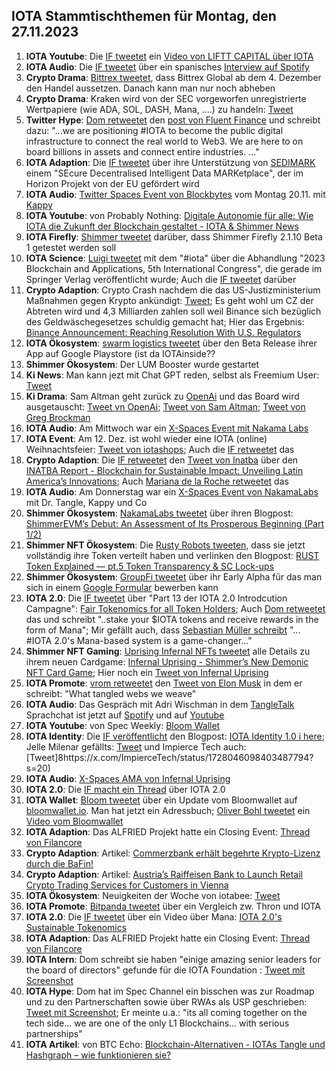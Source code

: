 ## IOTA Stammtischthemen für Montag, den 27.11.2023

1. **IOTA Youtube**: Die [IF tweetet](https://x.com/CapitalLiftt/status/1725633661071147469?s=20) ein [Video von LIFTT CAPITAL über IOTA](https://twitter.com/i/status/1725633661071147469)
2. **IOTA Audio**: Die [IF tweetet](https://x.com/iota/status/1726706989063901297?s=20) über ein spanisches [Interview auf Spotify](https://open.spotify.com/episode/11NBhu8kOvP6BzGQPgMjfX?si=733e8826d1804719&nd=1&dlsi=93bd8c2072fb4166)
3. **Crypto Drama**: [Bittrex tweetet](https://x.com/BittrexGlobal/status/1726652430673121310?s=20), dass Bittrex Global ab dem 4. Dezember den Handel aussetzen. Danach kann man nur noch abheben
4. **Crypto Drama**: Kraken wird von der SEC vorgeworfen unregistrierte Wertpapiere (wie ADA, SOL, DASH, Mana, ....) zu handeln: [Tweet](https://x.com/FurkanCCTV/status/1726735822194462760?s=20)
5. **Twitter Hype**: [Dom retweetet](https://x.com/DomSchiener/status/1726869364836589736?s=20) den [post von Fluent Finance](https://x.com/Fluentinfra/status/1726722106161795524?s=20) und schreibt dazu: "...we are positioning #IOTA to become the public digital infrastructure to connect the real world to Web3. We are here to on board billions in assets and connect entire industries.  ..."
6. **IOTA Adaption**: Die [IF tweetet](https://x.com/iota/status/1726874053871607940?s=20) über ihre Unterstützung von [SEDIMARK](https://twitter.com/sedimark) einem "SEcure Decentralised Intelligent Data MARKetplace", der im Horizon Projekt von der EU gefördert wird
7. **IOTA Audio**: [Twitter Spaces Event von Blockbytes](https://x.com/blockbytescom/status/1726646709454029036?s=20) vom Montag 20.11. mit [Kappy](https://twitter.com/Rob_Daykin)
8.  **IOTA Youtube**: von Probably Nothing: [Digitale Autonomie für alle: Wie IOTA die Zukunft der Blockchain gestaltet - IOTA & Shimmer News](https://www.youtube.com/watch?v=ygakYwevpuM&t=390s)
9. **IOTA Firefly**: [Shimmer tweetet](https://x.com/shimmernet/status/1726969237527294461?s=20) darüber, dass Shimmer Firefly 2.1.10 Beta 1 getestet werden soll
10. **IOTA Science**: [Luigi tweetet](https://x.com/VekkioKonio/status/1726971925350736110?s=20) mit dem "#iota" über die Abhandlung "2023 Blockchain and Applications, 5th International Congress", die gerade im Springer Verlag veröffentlicht wurde; Auch die [IF tweetet](https://x.com/iota/status/1726989025053942259?s=20) darüber
11. **Crypto Adaption**: Crypto Crash nachdem die das US-Justizministerium Maßnahmen gegen Krypto ankündigt: [Tweet](https://x.com/bitcoin2go/status/1726986363512271332?s=20); Es geht wohl um CZ der Abtreten wird und 4,3 Milliarden zahlen soll weil Binance sich bezüglich des Geldwäschegesetzes schuldig gemacht hat; Hier das Ergebnis: [Binance Announcement: Reaching Resolution With U.S. Regulators](https://www.binance.com/en/blog/leadership/binance-announcement-reaching-resolution-with-us-regulators-2904832835382364558?ref=AZTKZ9XS)
12. **IOTA Ökosystem**: [swarm logistics tweetet](https://x.com/SwarmLogistics/status/1727014390862643667?s=20) über den Beta Release ihrer App auf Google Playstore (ist da IOTAinside??
13. **Shimmer Ökosystem**: Der LUM Booster wurde gestartet
14. **Ki News**: Man kann jezt mit Chat GPT reden, selbst als Freemium User: [Tweet](https://x.com/OpenAI/status/1727065166188274145?s=20)
15. **Ki Drama**: Sam Altman geht zurück zu [OpenAi](https://twitter.com/OpenAI) und das Board wird ausgetauscht: [Tweet vn OpenAi](https://x.com/OpenAI/status/1727206187077370115?s=20); [Tweet von Sam Altman](https://x.com/sama/status/1727207458324848883?s=20); [Tweet von Greg Brockman](https://x.com/gdb/status/1727230819226583113?s=20)
16. **IOTA Audio**: Am Mittwoch war ein [X-Spaces Event mit Nakama Labs](https://x.com/Nakama_Labs/status/1726322789756571718?s=20)
17. **IOTA Event**: Am 12. Dez. ist wohl wieder eine IOTA (online) Weihnachtsfeier: [Tweet von iotashops](https://x.com/iotashop/status/1727266003900383447?s=20); Auch die [IF retweetet](https://x.com/iota/status/1727310146466943090?s=20) das
18. **Crypto Adaption**: Die [IF retweetet](https://x.com/iota/status/1727257160936018219?s=20) den [Tweet von Inatba](https://x.com/INATBA_org/status/1727210860651966618?s=20) über den [INATBA Report - Blockchain for Sustainable Impact: Unveiling Latin America’s Innovations](https://inatba.org/reports/mapping-latams-impactful-initiatives-for-a-sustainable-future/); Auch [Mariana de la Roche retweetet](https://x.com/Marianadlrw/status/1727264169966387411?s=20) das
19. **IOTA Audio**: Am Donnerstag war ein [X-Spaces Event von NakamaLabs](https://twitter.com/i/spaces/1BRJjPDQgdWKw) mit Dr. Tangle, Kappy und Co
20. **Shimmer Ökosystem**: [NakamaLabs tweetet](https://x.com/Nakama_Labs/status/1727324779705778681?s=20) über ihren Blogpost: [ShimmerEVM’s Debut: An Assessment of Its Prosperous Beginning (Part 1/2)](https://medium.com/@NakamaLabs/shimmerevms-debut-an-assessment-of-its-prosperous-beginning-part-1-2-bdfd8a4267d4)
21. **Shimmer NFT Ökosystem**: Die [Rusty Robots tweeten](https://x.com/RustyRobotCC/status/1727314973980869000?s=20), dass sie jetzt vollständig ihre Token verteilt haben und verlinken den Blogpost: [RUST Token Explained — pt.5 Token Transparency & SC Lock-ups](https://medium.com/@RustyRobotCountryClub/rust-token-explained-pt-5-token-transparency-lock-up-6a7b18d7a23e)
22. **Shimmer Ökosystem**: [GroupFi tweetet](https://x.com/groupfi_ai/status/1727907207591923782?s=20) über ihr Early Alpha für das man sich in einem [Google Formular](https://docs.google.com/forms/d/e/1FAIpQLScPLx2IIq7bey-L5_IdqblPcc8oN1XlCvuAwna4gLoMSb-8gQ/viewform) bewerben kann
23. **IOTA 2.0**: Die [IF tweetet](https://x.com/iota/status/1727326070553170124?s=20) über "Part 13 der IOTA 2.0 Introdcution Campagne": [Fair Tokenomics for all Token Holders](https://blog.iota.org/fair-tokenomics-iota20/); Auch [Dom retweetet](https://x.com/DomSchiener/status/1727339193607635261?s=20) das und schreibt "..stake your $IOTA tokens and receive rewards in the form of Mana"; Mir gefällt auch, dass [Sebastian Müller schreibt](https://x.com/NaitsabesMue/status/1727334106034475467?s=20) "... #IOTA 2.0's Mana-based system is a game-changer..."
24. **Shimmer NFT Gaming**: [Uprising Infernal NFTs tweetet](https://x.com/InfernalNFTs/status/1727341164574245135?s=20) alle Details zu ihrem neuen Cardgame: [Infernal Uprising - Shimmer’s New Demonic NFT Card Game](https://www.infernaluprising.com/blog/infernal-uprising-project-reveal); Hier noch ein [Tweet von Infernal Uprising](https://x.com/InfernalNFTs/status/1727386460733456750?s=20)
25. **IOTA Promote**: [vrom retweetet](https://x.com/Vrom14286662/status/1727315736170004549?s=20) den [Tweet von Elon Musk](https://x.com/elonmusk/status/1727209030769410319?s=20) in dem er schreibt: "What tangled webs we weave"
26. **IOTA Audio**: Das Gespräch mit Adri Wischman in dem [TangleTalk](https://twitter.com/tangle_talk) Sprachchat ist jetzt auf [Spotify](https://podcasters.spotify.com/pod/show/tangle-gang/episodes/Interview-mit-Adrian-Wischmann-von-Blockchainlab-vom-02-11-23-IOTA-e2c9c5u/a-aal5iui) und auf [Youtube](https://www.youtube.com/watch?v=ydM3elHOgRw)
27. **IOTA Youtube**: von Spec Weekly: [Bloom Wallet](https://www.youtube.com/embed/DYx7Kd-LP7I?autoplay=1&auto_play=true)
28. **IOTA Identity**: Die [IF veröffentlicht](https://x.com/iota/status/1727688459232354726?s=20) den Blogpost: [IOTA Identity 1.0 i here](https://blog.iota.org/iota-identity-1-0-is-here/); Jelle Milenar gefällts: [Tweet](https://x.com/Vrom14286662/status/1728097279251202140?s=20) und Impierce Tech auch: [Tweet]8https://x.com/ImpierceTech/status/1728046098403487794?s=20)
29. **IOTA Audio**: [X-Spaces AMA von Infernal Uprising](https://x.com/TangleverseWeb/status/1727751869571711383?s=20)
30. **IOTA 2.0**: Die [IF macht ein Thread](https://x.com/iota/status/1727703592239243347?s=20) über IOTA 2.0
31. **IOTA Wallet**: [Bloom tweetet](https://x.com/bloomwalletio/status/1727759382627147881?s=20) über ein Update vom Bloomwallet auf [bloomwallet.io](https://bloomwallet.io/). Man hat jetzt ein Adressbuch; [Oliver Bohl tweetet](https://x.com/bohl_oliver/status/1727784442624692669?s=20) ein [Video vom Bloomwallet](https://www.youtube.com/watch?v=xeNQ8C0Yj1s)
32. **IOTA Adaption**: Das ALFRIED Projekt hatte ein Closing Event: [Thread von Filancore](https://x.com/FilancoreGmbH/status/1727781405281620377?s=20)
33. **Crypto Adaption**: Artikel: [Commerzbank erhält begehrte Krypto-Lizenz durch die BaFin!](https://krypto-x.biz/2023/11/24/commerzbank-erhaelt-begehrte-krypto-lizenz-durch-die-bafin/)
34. **Crypto Adaption**: Artikel: [Austria’s Raiffeisen Bank to Launch Retail Crypto Trading Services for Customers in Vienna](https://www.coinspeaker.com/raiffeisen-bank-retail-crypto-trading/)
35. **IOTA Ökosystem**: Neuigkeiten der Woche von iotabee: [Tweet](https://x.com/iotabee/status/1728008581868310716?s=20)
34. **IOTA Promote**: [Bitpanda tweetet](https://x.com/Bitpanda_global/status/1727989687178916276?s=20) über ein Vergleich zw. Thron und IOTA
35. **IOTA 2.0**: Die [IF tweetet](https://x.com/iota/status/1728066008563253424?s=20) über ein Video über Mana: [IOTA 2.0's Sustainable Tokenomics](https://www.youtube.com/watch?v=FkHc2OKVofo)
36. **IOTA Adaption**: Das ALFRIED Projekt hatte ein Closing Event: [Thread von Filancore](https://x.com/FilancoreGmbH/status/1727781405281620377?s=20)
37. **IOTA Intern**: Dom schreibt sie haben "einige amazing senior leaders for the board of directors" gefunde für die IOTA Foundation : [Tweet mit Screenshot](https://x.com/IotaPoet/status/1728170213731090774?s=20)
38. **IOTA Hype**: Dom hat im Spec Channel ein bisschen was zur Roadmap und zu den Partnerschaften sowie über RWAs als USP geschrieben: [Tweet mit Screenshot](https://x.com/Vrom14286662/status/1728319417455636833?s=20); Er meinte u.a.: "its all coming together on the tech side... we are one of the only L1 Blockchains... with serious partnerships"
39. **IOTA Artikel**: von BTC Echo: [Blockchain-Alternativen - IOTAs Tangle und Hashgraph – wie funktionieren sie?](https://www.btc-echo.de/news/iotas-tangle-und-hashgraph-wie-funktionieren-sie-rp1-168238/)
